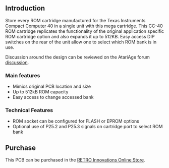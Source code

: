 ## Introduction

Store every ROM cartridge manufactured for the Texas Instruments Compact Computer 40 in a single unit with this mega cartridge. This CC-40 ROM cartridge replicates the functionality of the original application specific ROM cartridge option and also expands it up to 512KB.  Easy access DIP switches on the rear of the unit allow one to select which ROM bank is in use.

Discussion around the design can be reviewed on the AtariAge forum [discussion](https://atariage.com/forums/topic/255728-the-compact-computer-40-cc40/). 

### Main features

- Mimics original PCB location and size
- Up to 512kB ROM capacity
- Easy access to change accessed bank

### Technical Features

- ROM socket can be configured for FLASH or EPROM options
- Optional use of P25.2 and P25.3 signals on cartridge port to select ROM bank

## Purchase

This PCB can be purchased in the [RETRO Innovations Online Store](http://store.go4retro.com/ti-compact-computer-40-prototype-boards/).

